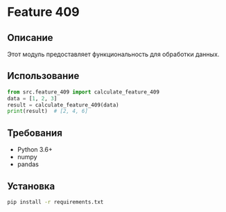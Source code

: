 # Feature 409
## Описание
Этот модуль предоставляет функциональность для обработки данных.
## Использование
```python
from src.feature_409 import calculate_feature_409
data = [1, 2, 3]
result = calculate_feature_409(data)
print(result)  # [2, 4, 6]
```
## Требования
- Python 3.6+
- numpy
- pandas
## Установка
```bash
pip install -r requirements.txt
```